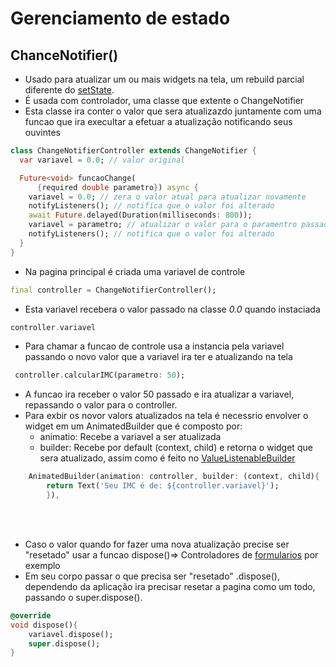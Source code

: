 # Gerenciamento de estado
## ChanceNotifier()
- Usado para atualizar um ou mais widgets na tela, um rebuild parcial diferente do [setState](./Gerenciamento_estado_setState.md).
- É usada com controlador, uma classe que extente o ChangeNotifier
- Esta classe ira conter o valor que sera atualizazdo juntamente com uma funcao que ira execultar a efetuar a atualização notificando seus ouvintes
```dart
class ChangeNotifierController extends ChangeNotifier {
  var variavel = 0.0; // valor original

  Future<void> funcaoChange(
      {required double parametro}) async {
    variavel = 0.0; // zera o valor atual para atualizar novamente
    notifyListeners(); // notifica que o valor foi alterado
    await Future.delayed(Duration(milliseconds: 800));
    variavel = parametro; // atualizar o valor para o paramentro passado quando chama a funcao
    notifyListeners(); // notifica que o valor foi alterado
  }
}
```
- Na pagina principal é criada uma variavel de controle
```dart
final controller = ChangeNotifierController();
```
- Esta variavel recebera o valor passado na classe *0.0* quando instaciada
```dart
controller.variavel
```
- Para chamar a funcao de controle usa a instancia pela variavel passando o novo valor que a variavel ira ter e atualizando na tela
```dart
 controller.calcularIMC(parametro: 50);
 ```
- A funcao ira receber o valor 50 passado e ira atualizar a variavel, repassando o valor para o controller.
- Para exbir os novor valors atualizados na tela é necessrio envolver o widget em um AnimatedBuilder que é composto por:
    - animatio: Recebe a variavel a ser atualizada
    - builder: Recebe por default (context, child) e retorna o widget que sera atualizado, assim como é feito no [ValueListenableBuilder](./Gerenciamento_estado_ValueNotifier.md)
```dart
    AnimatedBuilder(animation: controller, builder: (context, child){
        return Text('Seu IMC é de: ${controller.variavel}');
        }),
```
<br>
<br>

- Caso o valor quando for fazer uma nova atualização precise ser "resetado" usar a funcao dispose()=> Controladores de [formularios](../Widgets/Forms.md#form) por exemplo
- Em seu corpo passar o que precisa ser "resetado" .dispose(), dependendo da aplicação ira precisar resetar a pagina como um todo, passando o super.dispose().

```dart
@override
void dispose(){
    variavel.dispose();
    super.dispose();
}
```
